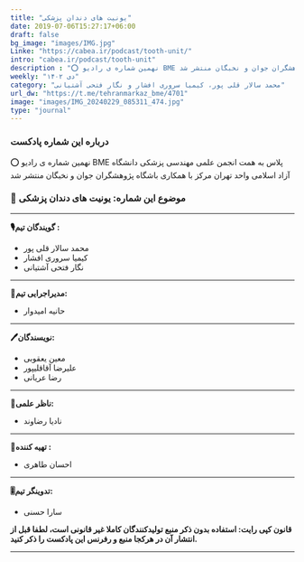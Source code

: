 ```yaml
---
title: "یونیت های دندان پزشکی"
date: 2019-07-06T15:27:17+06:00
draft: false
bg_image: "images/IMG.jpg"
Linke: "https://cabea.ir/podcast/tooth-unit/"
intro: "cabea.ir/podcast/tooth-unit"
description : "⭕️ نهمین شماره ی رادیو BME پلاس به همت انجمن علمی مهندسی پزشکی دانشگاه آزاد اسلامی واحد تهران مرکز با همکاری باشگاه پژوهشگران جوان و نخبگان منتشر شد"
weekly: "دی ۱۴۰۲"
category: "محمد سالار قلی پور، کیمیا سروری افشار و نگار فتحی آشتیانی"
url_dw: "https://t.me/tehranmarkaz_bme/4701"
image: "images/IMG_20240229_085311_474.jpg"
type: "journal"
---
```



### درباره این شماره پادکست

⭕️ نهمین شماره ی رادیو BME پلاس به همت انجمن علمی مهندسی پزشکی دانشگاه آزاد اسلامی واحد تهران مرکز با همکاری باشگاه پژوهشگران جوان و نخبگان منتشر شد

### 📌 موضوع این شماره: یونیت های دندان پزشکی

-----------------------------

**🎙گویندگان تیم :**

- محمد سالار قلی پور 
- کیمیا سروری افشار
- نگار فتحی آشتیانی

-----------------------------

**📝مدیراجرایی تیم:**

- حانیه امیدوار

-----------------------------

**🖊نویسندگان:**
- معین یعقوبی
- علیرضا آقاقلیپور
- رضا عریانی

-----------------------------

**📝ناظر علمی:**
- نادیا رضاوند

-----------------------------
**🧰تهیه کننده :**

- احسان طاهری

-----------------------------
**🎚تدوینگر تیم:**

- سارا حسنی

**قانون کپی رایت: استفاده بدون ذکر منبع تولیدکنندگان کاملا غیر قانونی است، لطفا قبل از انتشار آن در هرکجا منبع و رفرنس این پادکست را ذکر کنید.**

--------------------------------------------------------
